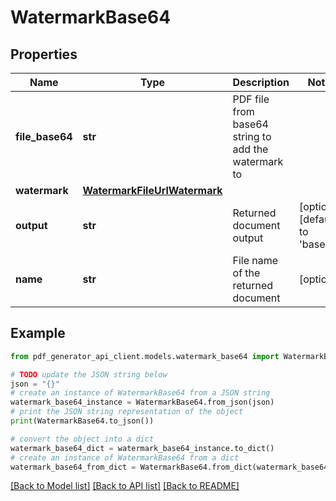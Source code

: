 # WatermarkBase64


## Properties

Name | Type | Description | Notes
------------ | ------------- | ------------- | -------------
**file_base64** | **str** | PDF file from base64 string to add the watermark to | 
**watermark** | [**WatermarkFileUrlWatermark**](WatermarkFileUrlWatermark.md) |  | 
**output** | **str** | Returned document output | [optional] [default to 'base64']
**name** | **str** | File name of the returned document | [optional] 

## Example

```python
from pdf_generator_api_client.models.watermark_base64 import WatermarkBase64

# TODO update the JSON string below
json = "{}"
# create an instance of WatermarkBase64 from a JSON string
watermark_base64_instance = WatermarkBase64.from_json(json)
# print the JSON string representation of the object
print(WatermarkBase64.to_json())

# convert the object into a dict
watermark_base64_dict = watermark_base64_instance.to_dict()
# create an instance of WatermarkBase64 from a dict
watermark_base64_from_dict = WatermarkBase64.from_dict(watermark_base64_dict)
```
[[Back to Model list]](../README.md#documentation-for-models) [[Back to API list]](../README.md#documentation-for-api-endpoints) [[Back to README]](../README.md)


